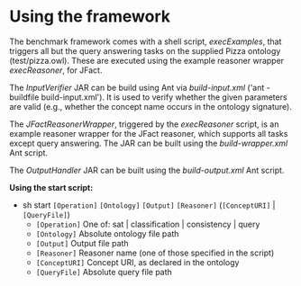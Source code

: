 # Using the framework

The benchmark framework comes with a shell script, *execExamples*, that triggers all but the query answering tasks on the supplied Pizza ontology (test/pizza.owl). These are executed using the example reasoner wrapper *execReasoner*, for JFact.

The *InputVerifier* JAR can be build using Ant via *build-input.xml* ('ant -buildfile build-input.xml'). It is used to verify whether the given parameters are valid (e.g., whether the concept name occurs in the ontology signature).

The *JFactReasonerWrapper*, triggered by the *execReasoner* script, is an example reasoner wrapper for the JFact reasoner, which supports all tasks except query answering. The JAR can be built using the *build-wrapper.xml* Ant script.

The *OutputHandler* JAR can be built using the *build-output.xml* Ant script.

**Using the start script:**

* sh start `[Operation]` `[Ontology]` `[Output]` `[Reasoner]` (`[ConceptURI]` | `[QueryFile]`)
    * `[Operation]`		One of: sat | classification | consistency | query
    * `[Ontology]`		Absolute ontology file path
    * `[Output]`		Output file path
    * `[Reasoner]`		Reasoner name (one of those specified in the script)
    * `[ConceptURI]`		Concept URI, as declared in the ontology
    * `[QueryFile]`		Absolute query file path